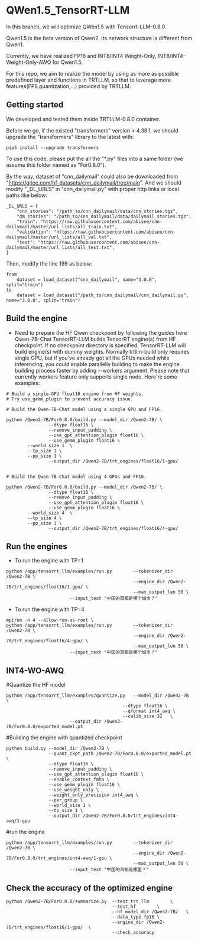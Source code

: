 # QWen1.5_TensorRT-LLM
In this branch, we will optimize QWen1.5 with Tensorrt-LLM-0.8.0.

Qwen1.5 is the beta version of Qwen2. Its network structure is different from Qwen1.

Currently, we have realized FP16 and INT8/INT4 Weight-Only, INT8/INT4-Weight-Only-AWQ for Qwen1.5. 

For this repo, we aim to realize the model by using as more as possible predefined layer and functions in TRTLLM, so that to leverage more features(FP8,quantization,...) provided by TRTLLM.


## Getting started

We developed and tested them inside TRTLLM-0.8.0 container.

Before we go, if the existed "transformers" version < 4.38.1, we should upgrade the "transformers" library to the latest with:
```
pip3 install --upgrade transformers
```

To use this code, please put the all the "*.py" files into a same folder (we assume this folder named as "For0.8.0").

By the way, dataset of "cnn_dailymail" could also be downloaded from "https://gitee.com/hf-datasets/cnn_dailymail/tree/main". And we should modify "_DL_URLS" in "cnn_dailymail.py" with proper http links or local paths like below:
```
_DL_URLS = {
    "cnn_stories": "/path_to/cnn_dailymail/data/cnn_stories.tgz",
    "dm_stories": "/path_to/cnn_dailymail/data/dailymail_stories.tgz",
    "train": "https://raw.githubusercontent.com/abisee/cnn-dailymail/master/url_lists/all_train.txt",
    "validation": "https://raw.githubusercontent.com/abisee/cnn-dailymail/master/url_lists/all_val.txt",
    "test": "https://raw.githubusercontent.com/abisee/cnn-dailymail/master/url_lists/all_test.txt",
}
```

Then, modify the line 199 as below:
```
from
    dataset = load_dataset("cnn_dailymail", name="3.0.0", split="train")
to
    dataset = load_dataset("/path_to/cnn_dailymail/cnn_dailymail.py", name="3.0.0", split="train")
```
## Build the engine

- Need to prepare the HF Qwen checkpoint by following the guides here Qwen-7B-Chat
TensorRT-LLM builds TensorRT engine(s) from HF checkpoint. If no checkpoint directory is specified, TensorRT-LLM will build engine(s) with dummy weights.
Normally trtllm-build only requires single GPU, but if you've already got all the GPUs needed while inferencing, you could enable parallelly building to make the engine building process faster by adding --workers argument. Please note that currently workers feature only supports single node.
Here're some examples:

```
# Build a single-GPU float16 engine from HF weights.
# Try use_gemm_plugin to prevent accuracy issue.

# Build the Qwen-7B-Chat model using a single GPU and FP16.

python /Qwen2-7B/For0.8.0/build.py --model_dir /Qwen2-7B/ \
                --dtype float16 \
                --remove_input_padding \
                --use_gpt_attention_plugin float16 \
                --use_gemm_plugin float16 \
		--world_size 1	\
		--tp_size 1	\
		--pp_size 1 \
                --output_dir /Qwen2-7B/trt_engines/float16/1-gpu/


# Build the Qwen-7B-Chat model using 4 GPUs and FP16.

python /Qwen2-7B/For0.8.0/build.py --model_dir /Qwen2-7B/ \
                --dtype float16 \
                --remove_input_padding \
                --use_gpt_attention_plugin float16 \
                --use_gemm_plugin float16 \
		--world_size 4	\
		--tp_size 4	\
		--pp_size 1 \
                --output_dir /Qwen2-7B/trt_engines/float16/4-gpu/
```
## Run the engines
- To run the engine with TP=1
```
python /app/tensorrt_llm/examples/run.py    	--tokenizer_dir /Qwen2-7B \
                                            	--engine_dir /Qwen2-7B/trt_engines/float16/1-gpu/ \
                                            	--max_output_len 50 \
						--input_text "中国的首都是哪个城市？"
```

- To run the engine with TP=4
```
mpirun -n 4 --allow-run-as-root \
python /app/tensorrt_llm/examples/run.py    	--tokenizer_dir /Qwen2-7B \
                                            	--engine_dir /Qwen2-7B/trt_engines/float16/4-gpu/ \
                                            	--max_output_len 50 \
						--input_text "中国的首都是哪个城市？"
```

## INT4-WO-AWQ

#Quantize the HF model
```
python /app/tensorrt_llm/examples/quantize.py 	--model_dir /Qwen2-7B \
                                    		--dtype float16 \
                                    		--qformat int4_awq \                                    
                                    		--calib_size 32   \
						--output_dir /Qwen2-7B/For0.8.0/exported_model.pt
```
#Building the engine with quantized checkpoint
```
python build.py --model_dir /Qwen2-7B \
                --quant_ckpt_path /Qwen2-7B/For0.8.0/exported_model.pt \
                --dtype float16 \
                --remove_input_padding \
                --use_gpt_attention_plugin float16 \
                --enable_context_fmha \
                --use_gemm_plugin float16 \
                --use_weight_only \
                --weight_only_precision int4_awq \
                --per_group \
                --world_size 1 \
                --tp_size 1 \
                --output_dir /Qwen2-7B/For0.8.0/trt_engines/int4-awq/1-gpu
```
#run the engine
```
python /app/tensorrt_llm/examples/run.py    	--tokenizer_dir /Qwen2-7B \
                                            	--engine_dir /Qwen2-7B/For0.8.0/trt_engines/int4-awq/1-gpu \
                                            	--max_output_len 50 \
						--input_text "中国的首都是哪里？"
```

## Check the accuracy of the optimized engine
```
python /Qwen2-7B/For0.8.0/summarize.py  --test_trt_llm        \
                                        --test_hf        \
                                        --hf_model_dir /Qwen2-7B/   \
                                        --data_type fp16 \
                                        --engine_dir /Qwen2-7B/trt_engines/float16/1-gpu/  \
                                        --check_accuracy


```
